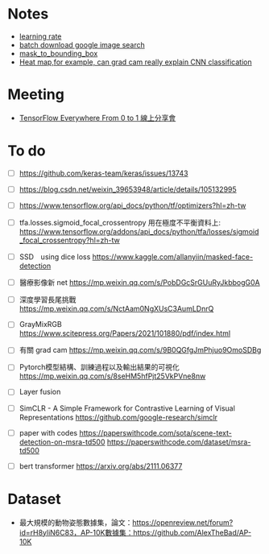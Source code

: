 # Notes

- [learning rate](https://github.com/karenkao/Python-notes/tree/main/learning%20rate)
- [batch download google image search](https://github.com/karenkao/Python-notes/blob/main/batch%20download%20google%20image%20search/Readme.md)
- [mask_to_bounding_box](https://github.com/karenkao/Python-notes/tree/main/mask_to_bounding_box)
- [Heat map,for example, can grad cam really explain CNN classification](https://github.com/karenkao/Python-notes/blob/main/Heat%20map%2Cfor%20example%2C%20can%20grad%20cam%20really%20explain%20CNN%20classification.md)



# Meeting

- [TensorFlow Everywhere From 0 to 1 線上分享會](https://github.com/karenkao/Python-notes/blob/main/TensorFlow%20Everywhere%20From%200%20to%201%208865ce1363b0434ba46c4b61b4a30838.md)


# To do

- [ ] https://github.com/keras-team/keras/issues/13743

- [ ] https://blog.csdn.net/weixin_39653948/article/details/105132995

- [ ] https://www.tensorflow.org/api_docs/python/tf/optimizers?hl=zh-tw

- [ ] tfa.losses.sigmoid_focal_crossentropy 用在極度不平衡資料上: https://www.tensorflow.org/addons/api_docs/python/tfa/losses/sigmoid_focal_crossentropy?hl=zh-tw
- [ ] SSD　using dice loss https://www.kaggle.com/allanyiin/masked-face-detection
- [ ] 醫療影像新 net https://mp.weixin.qq.com/s/PobDGcSrGUuRyJkbbogG0A 
- [ ] 深度學習長尾挑戰 https://mp.weixin.qq.com/s/NctAam0NgXUsC3AumLDnrQ
- [ ] GrayMixRGB https://www.scitepress.org/Papers/2021/101880/pdf/index.html
- [ ] 有關 grad cam https://mp.weixin.qq.com/s/9B0QGfgJmPhjuo9OmoSDBg
- [ ] Pytorch模型結構、訓練過程以及輸出結果的可視化 https://mp.weixin.qq.com/s/8seHM5hfPjt25VkPVne8nw
- [ ] Layer fusion
- [ ] SimCLR - A Simple Framework for Contrastive Learning of Visual Representations https://github.com/google-research/simclr
- [ ] paper with codes https://paperswithcode.com/sota/scene-text-detection-on-msra-td500 https://paperswithcode.com/dataset/msra-td500
- [ ] bert transformer https://arxiv.org/abs/2111.06377

# Dataset

- 最大規模的動物姿態數據集，論文：https://openreview.net/forum?id=rH8yliN6C83，AP-10K數據集：https://github.com/AlexTheBad/AP-10K

